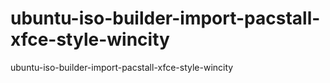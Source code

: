 # ubuntu-iso-builder-import-pacstall-xfce-style-wincity
ubuntu-iso-builder-import-pacstall-xfce-style-wincity
